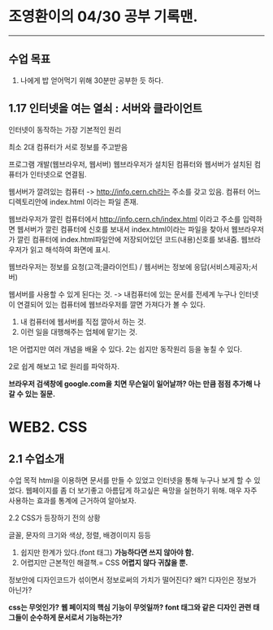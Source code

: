 # 조영환이의 04/30 공부 기록맨.

----

## 수업 목표
1. 나에게 밥 얻어먹기 위해 30분만 공부한 듯 하다.

 
## 1.17 인터넷을 여는 열쇠 : 서버와 클라이언트

인터넷이 동작하는 가장 기본적인 원리

최소 2대 컴퓨터가 서로 정보를 주고받음

프로그램 개발(웹브라우저, 웹서버)
웹브라우저가 설치된 컴퓨터와 웹서버가 설치된 컴퓨터가 인터넷으로 연결됨.

웹서버가 깔려있는 컴퓨터 -> http://info.cern.ch라는 주소를 갖고 있음.
컴퓨터 어느 디렉토리안에 index.html 이라는 파일 존재.

웹브라우저가 깔린 컴퓨터에서 http://info.cern.ch/index.html 이라고 주소를 입력하면
웹서버가 깔린 컴퓨터에 신호를 보내서 index.html이라는 파일을 찾아서
웹브라우저가 깔린 컴퓨터에 index.html파일안에 저장되어있던 코드(내용)신호를 보내줌.
웹브라우저가 읽고 해석하여 화면에 표시.

웹브라우저는 정보를 요청(고객;클라이언트) / 웹서버는 정보에 응답(서비스제공자;서버)

웹서버를 사용할 수 있게 된다는 것.
-> 내컴퓨터에 있는 문서를 전세계 누구나 인터넷이 연결되어 있는 컴퓨터에
웹브라우저를 깔면 가져다가 볼 수 있다.

1. 내 컴퓨터에 웹서버를 직접 깔아서 하는 것.
2. 이런 일을 대행해주는 업체에 맡기는 것.

1은 어렵지만 여러 개념을 배울 수 있다.
2는 쉽지만 동작원리 등을 놓칠 수 있다.

2로 쉽게 해보고 1로 원리를 파악하자.

**브라우저 검색창에 google.com을 치면 무슨일이 일어날까? 아는 만큼 점점 추가해 나갈 수 있는 질문.**



# WEB2. CSS


## 2.1 수업소개

수업 목적
html을 이용하면 문서를 만들 수 있었고
인터넷을 통해 누구나 보게 할 수 있었다.
웹페이지를 좀 더 보기좋고 아름답게 하고싶은 욕망을 실현하기 위해.
매우 자주 사용하는 효과를 통계에 근거하여 알아보자.

2.2 CSS가 등장하기 전의 상황

글꼴, 문자의 크기와 색상, 정렬, 배경이미지 등등

1. 쉽지만 한계가 있다.(font 태그) **가능하다면 쓰지 않아야 함.**
2. 어렵지만 근본적인 해결책.= CSS **어렵지 않다 귀찮을 뿐.**

정보안에 디자인코드가 섞이면서 정보로써의 가치가 떨어진다?
왜?! 디자인은 정보가 아닌가?

**css는 무엇인가?**
**웹 페이지의 핵심 기능이 무엇일까? font 태그와 같은 디자인 관련 태그들이 순수하게 문서로서 기능하는가?**